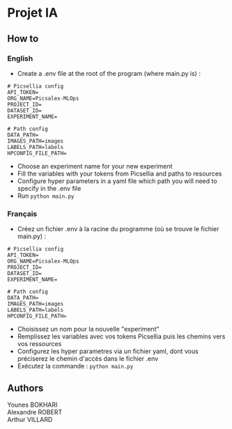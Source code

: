 # Projet IA

## How to
### English

- Create a .env file at the root of the program (where main.py is) :

```.env
# Picsellia config
API_TOKEN=
ORG_NAME=Picsalex-MLOps
PROJECT_ID=
DATASET_ID=
EXPERIMENT_NAME=

# Path config
DATA_PATH=
IMAGES_PATH=images
LABELS_PATH=labels
HPCONFIG_FILE_PATH=
```

- Choose an experiment name for your new experiment
- Fill the variables with your tokens from Picsellia and paths to resources
- Configure hyper parameters in a yaml file which path you will need to specify in the .env file
- Run ```python main.py```

### Français

- Créez un fichier .env à la racine du programme (où se trouve le fichier main.py) :

```.env
# Picsellia config
API_TOKEN=
ORG_NAME=Picsalex-MLOps
PROJECT_ID=
DATASET_ID=
EXPERIMENT_NAME=

# Path config
DATA_PATH=
IMAGES_PATH=images
LABELS_PATH=labels
HPCONFIG_FILE_PATH=
```

- Choisissez un nom pour la nouvelle "experiment"
- Remplissez les variables avec vos tokens Picsellia puis les chemins vers vos ressources
- Configurez les hyper parametres via un fichier yaml, dont vous préciserez le chemin d'accès dans le fichier .env
- Exécutez la commande : ```python main.py```

## Authors

Younes BOKHARI  
Alexandre ROBERT  
Arthur VILLARD  